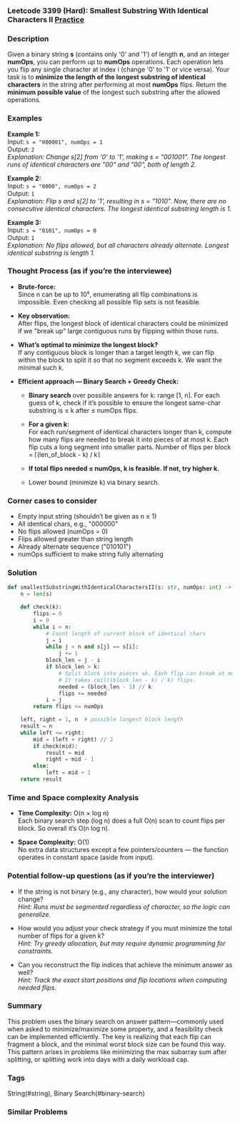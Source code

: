 ### Leetcode 3399 (Hard): Smallest Substring With Identical Characters II [Practice](https://leetcode.com/problems/smallest-substring-with-identical-characters-ii)

### Description  
Given a binary string **s** (contains only '0' and '1') of length **n**, and an integer **numOps**, you can perform up to **numOps** operations. Each operation lets you flip any single character at index i (change '0' to '1' or vice versa). Your task is to **minimize the length of the longest substring of identical characters** in the string after performing at most **numOps** flips. Return the **minimum possible value** of the longest such substring after the allowed operations.

### Examples  

**Example 1:**  
Input: `s = "000001", numOps = 1`  
Output: `2`  
*Explanation: Change s[2] from '0' to '1', making s = "001001". The longest runs of identical characters are "00" and "00", both of length 2.*

**Example 2:**  
Input: `s = "0000", numOps = 2`  
Output: `1`  
*Explanation: Flip s and s[2] to '1', resulting in s = "1010". Now, there are no consecutive identical characters. The longest identical substring length is 1.*

**Example 3:**  
Input: `s = "0101", numOps = 0`  
Output: `1`  
*Explanation: No flips allowed, but all characters already alternate. Longest identical substring is length 1.*

### Thought Process (as if you’re the interviewee)

- **Brute-force:**  
  Since n can be up to 10⁵, enumerating all flip combinations is impossible. Even checking all possible flip sets is not feasible.
  
- **Key observation:**  
  After flips, the longest block of identical characters could be minimized if we "break up" large contiguous runs by flipping within those runs.

- **What’s optimal to minimize the longest block?**  
  If any contiguous block is longer than a target length k, we can flip within the block to split it so that no segment exceeds k. We want the minimal such k.

- **Efficient approach — Binary Search + Greedy Check:**  
  - **Binary search** over possible answers for k: range [1, n]. For each guess of k, check if it’s possible to ensure the longest same-char substring is ≤ k after ≤ numOps flips.
  - **For a given k:**  
    For each run/segment of identical characters longer than k, compute how many flips are needed to break it into pieces of at most k. Each flip cuts a long segment into smaller parts.
    Number of flips per block = ⌈(len_of_block - k) / k⌉

  - **If total flips needed ≤ numOps, k is feasible. If not, try higher k.**  
  - Lower bound (minimize k) via binary search.

### Corner cases to consider  
- Empty input string (shouldn’t be given as n ≥ 1)
- All identical chars, e.g., "000000"
- No flips allowed (numOps = 0)
- Flips allowed greater than string length
- Already alternate sequence ("010101")
- numOps sufficient to make string fully alternating

### Solution

```python
def smallestSubstringWithIdenticalCharactersII(s: str, numOps: int) -> int:
    n = len(s)

    def check(k):
        flips = 0
        i = 0
        while i < n:
            # Count length of current block of identical chars
            j = i
            while j < n and s[j] == s[i]:
                j += 1
            block_len = j - i
            if block_len > k:
                # Split block into pieces ≤k. Each flip can break at most k more.
                # It takes ceil((block_len - k) / k) flips.
                needed = (block_len - 1) // k
                flips += needed
            i = j
        return flips <= numOps

    left, right = 1, n  # possible longest block length
    result = n
    while left <= right:
        mid = (left + right) // 2
        if check(mid):
            result = mid
            right = mid - 1
        else:
            left = mid + 1
    return result
```

### Time and Space complexity Analysis  

- **Time Complexity:** O(n × log n)  
  Each binary search step (log n) does a full O(n) scan to count flips per block. So overall it’s O(n log n).

- **Space Complexity:** O(1)  
  No extra data structures except a few pointers/counters — the function operates in constant space (aside from input).

### Potential follow-up questions (as if you’re the interviewer)  

- If the string is not binary (e.g., any character), how would your solution change?  
  *Hint: Runs must be segmented regardless of character, so the logic can generalize.*

- How would you adjust your check strategy if you must minimize the total number of flips for a given k?  
  *Hint: Try greedy allocation, but may require dynamic programming for constraints.*

- Can you reconstruct the flip indices that achieve the minimum answer as well?  
  *Hint: Track the exact start positions and flip locations when computing needed flips.*

### Summary
This problem uses the binary search on answer pattern—commonly used when asked to minimize/maximize some property, and a feasibility check can be implemented efficiently. The key is realizing that each flip can fragment a block, and the minimal worst block size can be found this way. This pattern arises in problems like minimizing the max subarray sum after splitting, or splitting work into days with a daily workload cap.

### Tags
String(#string), Binary Search(#binary-search)

### Similar Problems
